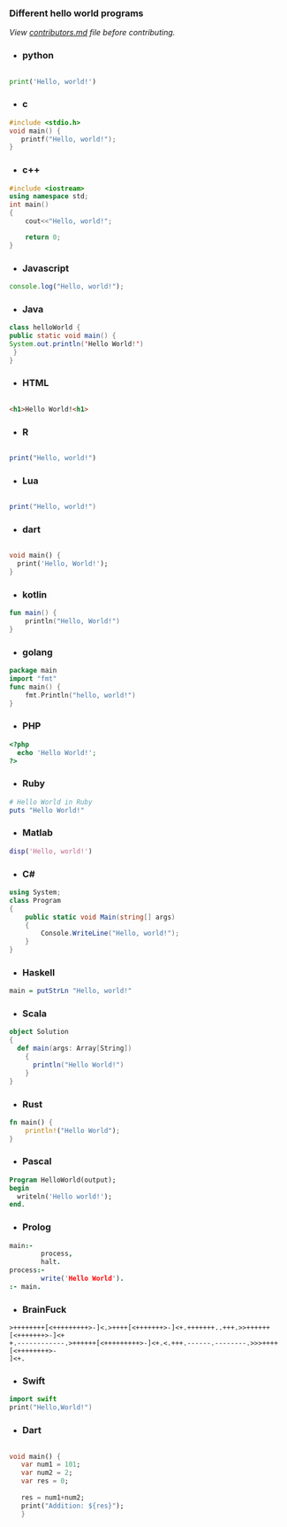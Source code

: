 ### Different hello world programs

_View [contributors.md](contributors.md) file before contributing._


- ### python 
 
 ```python
 
 print('Hello, world!')
 ```
  
  

- ### c

```c
#include <stdio.h>
void main() {
   printf("Hello, world!");
}
```


- ### c++

```c++
#include <iostream>
using namespace std;
int main()
{
    cout<<"Hello, world!";

    return 0;
}
```


- ### Javascript

```javascript
console.log("Hello, world!");
```


- ### Java

```java
class helloWorld {
public static void main() {
System.out.println('Hello World!')
 }
}
```


- ### HTML

```HTML

<h1>Hello World!<h1>
 ```
 

- ### R

```R

print("Hello, world!")
 ```
 


- ### Lua

```lua

print("Hello, world!")
 ```
 


- ### dart
```dart

void main() {
  print('Hello, World!');
}
```

- ### kotlin
```kotlin
fun main() {
    println("Hello, World!")
}
```


- ### golang
```go
package main
import "fmt"
func main() {
    fmt.Println("hello, world!")
}
```


- ### PHP
```php
<?php
  echo 'Hello World!';
?>
```

- ### Ruby
```ruby
# Hello World in Ruby
puts "Hello World!"
```

- ### Matlab
``` MatLab
disp('Hello, world!')
```

- ### C#
``` C#
using System;
class Program
{
    public static void Main(string[] args)
    {
        Console.WriteLine("Hello, world!");
    }
}
```

- ### Haskell
``` Haskell
main = putStrLn "Hello, world!"
```

- ### Scala
``` Scala
object Solution  
{ 
  def main(args: Array[String])  
    { 
      println("Hello World!")  
    } 
} 
```

- ### Rust
``` Rust
fn main() {
    println!("Hello World");
}
```

- ### Pascal
``` Pascal
Program HelloWorld(output);
begin
  writeln('Hello world!');
end.
```

- ### Prolog
``` Prolog
main:-
        process,
        halt.
process:-
        write('Hello World').
:- main.
```
- ### BrainFuck
``` Brainfuck
>++++++++[<+++++++++>-]<.>++++[<+++++++>-]<+.+++++++..+++.>>++++++[<+++++++>-]<+
+.------------.>++++++[<+++++++++>-]<+.<.+++.------.--------.>>>++++[<++++++++>-
]<+.
```
- ### Swift
``` Swift 
import swift
print("Hello,World!")
```

- ### Dart

```Dart

void main() { 
   var num1 = 101; 
   var num2 = 2; 
   var res = 0; 
   
   res = num1+num2; 
   print("Addition: ${res}"); 
   }

```
